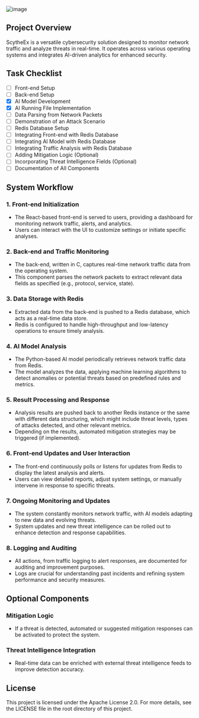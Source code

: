 ![image](https://github.com/AuspicesAI/ScytheEx/assets/75253629/edfcdbb7-cdec-49b6-aacb-314bcc9faeda)

## Project Overview

ScytheEx is a versatile cybersecurity solution designed to monitor network traffic and analyze threats in real-time. It operates across various operating systems and integrates AI-driven analytics for enhanced security.

## Task Checklist

- [ ] Front-end Setup
- [ ] Back-end Setup
- [x] AI Model Development
- [x] AI Running File Implementation
- [ ] Data Parsing from Network Packets
- [ ] Demonstration of an Attack Scenario
- [ ] Redis Database Setup
- [ ] Integrating Front-end with Redis Database
- [ ] Integrating AI Model with Redis Database
- [ ] Integrating Traffic Analysis with Redis Database
- [ ] Adding Mitigation Logic (Optional)
- [ ] Incorporating Threat Intelligence Fields (Optional)
- [ ] Documentation of All Components

## System Workflow

### 1. Front-end Initialization

- The React-based front-end is served to users, providing a dashboard for monitoring network traffic, alerts, and analytics.
- Users can interact with the UI to customize settings or initiate specific analyses.

### 2. Back-end and Traffic Monitoring

- The back-end, written in C, captures real-time network traffic data from the operating system.
- This component parses the network packets to extract relevant data fields as specified (e.g., protocol, service, state).

### 3. Data Storage with Redis

- Extracted data from the back-end is pushed to a Redis database, which acts as a real-time data store.
- Redis is configured to handle high-throughput and low-latency operations to ensure timely analysis.

### 4. AI Model Analysis

- The Python-based AI model periodically retrieves network traffic data from Redis.
- The model analyzes the data, applying machine learning algorithms to detect anomalies or potential threats based on predefined rules and metrics.

### 5. Result Processing and Response

- Analysis results are pushed back to another Redis instance or the same with different data structuring, which might include threat levels, types of attacks detected, and other relevant metrics.
- Depending on the results, automated mitigation strategies may be triggered (if implemented).

### 6. Front-end Updates and User Interaction

- The front-end continuously polls or listens for updates from Redis to display the latest analysis and alerts.
- Users can view detailed reports, adjust system settings, or manually intervene in response to specific threats.

### 7. Ongoing Monitoring and Updates

- The system constantly monitors network traffic, with AI models adapting to new data and evolving threats.
- System updates and new threat intelligence can be rolled out to enhance detection and response capabilities.

### 8. Logging and Auditing

- All actions, from traffic logging to alert responses, are documented for auditing and improvement purposes.
- Logs are crucial for understanding past incidents and refining system performance and security measures.

## Optional Components

### Mitigation Logic

- If a threat is detected, automated or suggested mitigation responses can be activated to protect the system.

### Threat Intelligence Integration

- Real-time data can be enriched with external threat intelligence feeds to improve detection accuracy.

## License

This project is licensed under the Apache License 2.0. For more details, see the LICENSE file in the root directory of this project.
